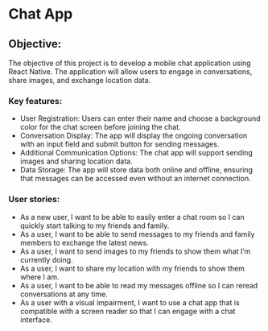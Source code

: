 # Chat App

## Objective:

The objective of this project is to develop a mobile chat application using React Native. The application will allow users to engage in conversations, share images, and exchange location data.

### Key features:

-   User Registration: Users can enter their name and choose a background color for the chat screen before joining the chat.
-   Conversation Display: The app will display the ongoing conversation with an input field and submit button for sending messages.
-   Additional Communication Options: The chat app will support sending images and sharing location data.
-   Data Storage: The app will store data both online and offline, ensuring that messages can be accessed even without an internet connection.

### User stories:

-   As a new user, I want to be able to easily enter a chat room so I can quickly start talking to my friends and family.
-   As a user, I want to be able to send messages to my friends and family members to exchange the latest news.
-   As a user, I want to send images to my friends to show them what I’m currently doing.
-   As a user, I want to share my location with my friends to show them where I am.
-   As a user, I want to be able to read my messages offline so I can reread conversations at any time.
-   As a user with a visual impairment, I want to use a chat app that is compatible with a screen reader so that I can engage with a chat interface.
